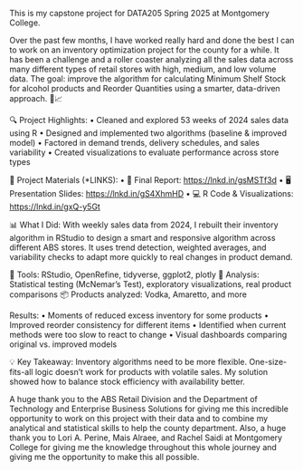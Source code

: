 This is my capstone project for DATA205 Spring 2025 at Montgomery College.

Over the past few months, I have worked really hard and done the best I can to work on an inventory optimization project for the county for a while. It has been a challenge and a roller coaster analyzing all the sales data across many different types of retail stores with high, medium, and low volume data. The goal: improve the algorithm for calculating Minimum Shelf Stock for alcohol products and Reorder Quantities using a smarter, data-driven approach. 🧠📈

🔍 Project Highlights:
 • Cleaned and explored 53 weeks of 2024 sales data using R
 • Designed and implemented two algorithms (baseline & improved model)
 • Factored in demand trends, delivery schedules, and sales variability
 • Created visualizations to evaluate performance across store types

📂 Project Materials (*LINKS):
 • 📄 Final Report: https://lnkd.in/gsMSTf3d
 • 🖥️ Presentation Slides: https://lnkd.in/gS4XhmHD
 • 💻 R Code & Visualizations: https://lnkd.in/gxQ-y5Gt

 📊 What I Did: With weekly sales data from 2024, I rebuilt their inventory algorithm in RStudio to design a smart and responsive algorithm across different ABS stores. It uses trend detection, weighted averages, and variability checks to adapt more quickly to real changes in product demand.

🔧 Tools: RStudio, OpenRefine, tidyverse, ggplot2, plotly
🧪 Analysis: Statistical testing (McNemar’s Test), exploratory visualizations, real product comparisons
📦 Products analyzed: Vodka, Amaretto, and more

Results:
 • Moments of reduced excess inventory for some products
 • Improved reorder consistency for different items
 • Identified when current methods were too slow to react to change
 • Visual dashboards comparing original vs. improved models

💡 Key Takeaway: Inventory algorithms need to be more flexible. One-size-fits-all logic doesn’t work for products with volatile sales. My solution showed how to balance stock efficiency with availability better.

A huge thank you to the ABS Retail Division and the Department of Technology and Enterprise Business Solutions for giving me this incredible opportunity to work on this project with their data and to combine my analytical and statistical skills to help the county department. Also, a huge thank you to Lori A. Perine, Mais Alraee, and Rachel Saidi at Montgomery College for giving me the knowledge throughout this whole journey and giving me the opportunity to make this all possible.
